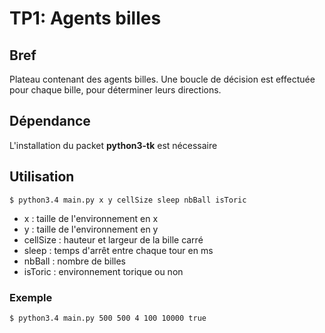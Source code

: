 TP1: Agents billes
==================

## Bref

Plateau contenant des agents billes. Une boucle de décision est
effectuée pour chaque bille, pour déterminer leurs directions.


## Dépendance

L'installation du packet **python3-tk** est nécessaire


## Utilisation

    $ python3.4 main.py x y cellSize sleep nbBall isToric

- x : taille de l'environnement en x
- y : taille de l'environnement en y
- cellSize : hauteur et largeur de la bille carré
- sleep : temps d'arrêt entre chaque tour en ms
- nbBall : nombre de billes
- isToric : environnement torique ou non

### Exemple

    $ python3.4 main.py 500 500 4 100 10000 true
